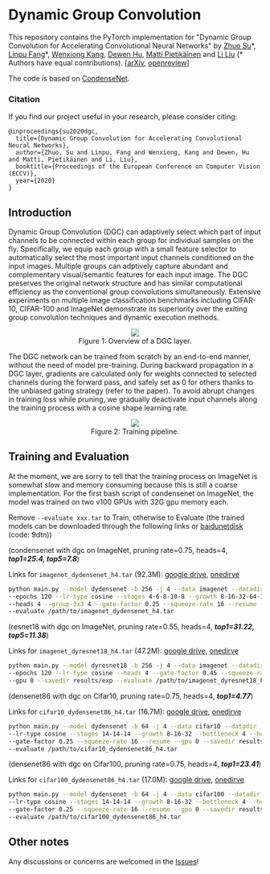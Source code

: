 # Dynamic Group Convolution

This repository contains the PyTorch implementation for 
"Dynamic Group Convolution for Accelerating Convolutional Neural Networks" 
by 
[Zhuo Su](http://www.ee.oulu.fi/~zsu18/zhuosu.html)\*, 
[Linpu Fang](https://dblp.org/pers/hd/f/Fang:Linpu)\*, 
[Wenxiong Kang](http://www.scholat.com/auwxkang.en), 
[Dewen Hu](https://dblp.org/pers/h/Hu:Dewen.html), 
[Matti Pietikäinen](https://en.wikipedia.org/wiki/Matti_Pietik%C3%A4inen_(academic)) and 
[Li Liu](http://www.ee.oulu.fi/~lili/LiLiuHomepage.html) 
(\* Authors have equal contributions). \[[arXiv](https://arxiv.org/abs/2007.04242), [openreview](https://openreview.net/forum?id=SNJHfDgDq6&noteId=UrD-U14vUSZ)\]

The code is based on [CondenseNet](https://github.com/ShichenLiu/CondenseNet).


### Citation

If you find our project useful in your research, please consider citing:

```
@inproceedings{su2020dgc,
  title={Dynamic Group Convolution for Accelerating Convolutional Neural Networks},
  author={Zhuo, Su and Linpu, Fang and Wenxiong, Kang and Dewen, Hu and Matti, Pietikäinen and Li, Liu},
  booktitle={Proceedings of the European Conference on Computer Vision (ECCV)},
  year={2020}
}
```

## Introduction


Dynamic Group Convolution (DGC) can adaptively select which part
of input channels to be connected within each group for individual
samples on the fly. Specifically, we equip each group with a small feature
selector to automatically select the most important input channels
conditioned on the input images. Multiple groups can adptively capture
abundant and complementary visual/semantic features for each input
image. The DGC preserves the original network structure and has
similar computational efficiency as the conventional group convolutions
simultaneously. Extensive experiments on multiple image classification
benchmarks including CIFAR-10, CIFAR-100 and ImageNet demonstrate its 
superiority over the exiting group convolution techniques and dynamic execution methods.

<div align=center>
<img src="https://user-images.githubusercontent.com/18327074/86634006-08d25800-bfda-11ea-8a83-e79e2611419e.png"><br>
Figure 1: Overview of a DGC layer.
</div>

The DGC network can be trained from scratch by an
end-to-end manner, without the need of model pre-training. During backward
propagation in a DGC layer, gradients are calculated
only for weights connected to selected channels during the forward pass, and
safely set as 0 for others thanks to the unbiased gating strategy (refer to the paper). 
To avoid abrupt changes in training loss while pruning, 
we gradually deactivate input channels along the training process
with a cosine shape learning rate.

<div align=center>
<img src="https://user-images.githubusercontent.com/18327074/86634133-27d0ea00-bfda-11ea-9fa9-cb672bb84380.png"><br>
Figure 2: Training pipeline.
</div>


## Training and Evaluation

At the moment, we are sorry to tell that the training process on ImageNet is somewhat slow and memory consuming because this is still a coarse implementation. For the first bash script of condensenet on ImageNet, the model was trained on two v100 GPUs with 32G gpu memory each.

Remove `--evaluate xxx.tar` to Train, otherwise to Evaluate (the trained models can be downloaded through the following links or [baidunetdisk](https://pan.baidu.com/s/17BqJ4slwwNxRydj9RBT8yQ) (code: 9dtn))

(condensenet with dgc on ImageNet, pruning rate=0.75, heads=4, ***top1=25.4, top5=7.8***)

Links for `imagenet_dydensenet_h4.tar` (92.3M): 
[google drive](https://drive.google.com/file/d/1gKrugAFGLea7kjTa_nmhwVAsinoxze8T/view?usp=sharing), 
[onedirve](https://unioulu-my.sharepoint.com/:u:/g/personal/zsu18_univ_yo_oulu_fi/EeU7Lpe2AUBPsONNZYBVv5kBNAy0sdOlj94iuqCdRRkneQ?e=NaZpQF)
```bash
python main.py --model dydensenet -b 256 -j 4 --data imagenet --datadir /path/to/imagenet \
--epochs 120 --lr-type cosine --stages 4-6-8-10-8 --growth 8-16-32-64-128 --bottleneck 4 \
--heads 4 --group-3x3 4 --gate-factor 0.25 --squeeze-rate 16 --resume --gpu 0 --savedir results/exp \
--evaluate /path/to/imagenet_dydensenet_h4.tar
```


(resnet18 with dgc on ImageNet, pruning rate=0.55, heads=4, ***top1=31.22, top5=11.38***)

Links for `imagenet_dyresnet18_h4.tar` (47.2M): 
[google drive](https://drive.google.com/file/d/1rtSU3iUKlA0NhgnUJz-QksW5aL2Lt2Cg/view?usp=sharing), 
[onedirve](https://unioulu-my.sharepoint.com/:u:/g/personal/zsu18_univ_yo_oulu_fi/EaiXCgT7H7NBmBWObq1lOukBUYaQb5J6DOcD3RHFA4PLLQ?e=myQHRN)
```bash
python main.py --model dyresnet18 -b 256 -j 4 --data imagenet --datadir /path/to/imagenet \
--epochs 120 --lr-type cosine --heads 4 --gate-factor 0.45 --squeeze-rate 16 --resume \
--gpu 0 --savedir results/exp --evaluate /path/to/imagenet_dyresnet18_h4.tar
```

(densenet86 with dgc on Cifar10, pruning rate=0.75, heads=4, ***top1=4.77***)

Links for `cifar10_dydensenet86_h4.tar` (16.7M): 
[google drive](https://drive.google.com/file/d/1o1cVxqa7juDgNRK53dKpfTKEbfMhPSdG/view?usp=sharing), 
[onedirve](https://unioulu-my.sharepoint.com/:u:/g/personal/zsu18_univ_yo_oulu_fi/EZ6cmeLZGHdLtIJeFiM-FzYBVPDoaj70wZ1r4yT8X48Ivw?e=YocnXs)
```bash
python main.py --model dydensenet -b 64 -j 4 --data cifar10 --datadir ../data --epochs 300 \
--lr-type cosine --stages 14-14-14 --growth 8-16-32 --bottleneck 4 --heads 4 --group-3x3 4 \
--gate-factor 0.25 --squeeze-rate 16 --resume --gpu 0 --savedir results/exp \
--evaluate /path/to/cifar10_dydensenet86_h4.tar
```


(densenet86 with dgc on Cifar100, pruning rate=0.75, heads=4, ***top1=23.41***)

Links for `cifar100_dydensenet86_h4.tar` (17.0M):
[google drive](https://drive.google.com/file/d/1Wne46Znto-uivTV-Evc5RHywUEe7Emyn/view?usp=sharing), 
[onedirve](https://unioulu-my.sharepoint.com/:u:/g/personal/zsu18_univ_yo_oulu_fi/EXci72YYC_1CiA7GwOybIw0BJK9rUg48ZXaapPQvHq0Viw?e=ZKVXk9)
```bash
python main.py --model dydensenet -b 64 -j 4 --data cifar100 --datadir ../data --epochs 300 \
--lr-type cosine --stages 14-14-14 --growth 8-16-32 --bottleneck 4 --heads 4 --group-3x3 4 \
--gate-factor 0.25 --squeeze-rate 16 --resume --gpu 0 --savedir results/exp \
--evaluate /path/to/cifar100_dydensenet86_h4.tar
```

## Other notes

Any discussions or concerns are welcomed in the [Issues](https://github.com/zhuogege1943/dgc/issues)!
